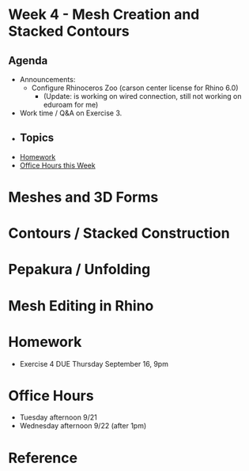 # Week 4 - Mesh Creation and Stacked Contours

## Agenda
- Announcements:
  - Configure Rhinoceros Zoo (carson center license for Rhino 6.0)
    - (Update: is working on wired connection, still not working on eduroam for me)
- Work time / Q&A on Exercise 3.
- Topics
  - 
- [Homework](#homework)
- [Office Hours this Week](#office-hours)

# Meshes and 3D Forms

# Contours / Stacked Construction

# Pepakura / Unfolding

# Mesh Editing in Rhino

# Homework
- Exercise 4 DUE Thursday September 16, 9pm

# Office Hours
- Tuesday afternoon 9/21 
- Wednesday afternoon 9/22 (after 1pm)

# Reference
